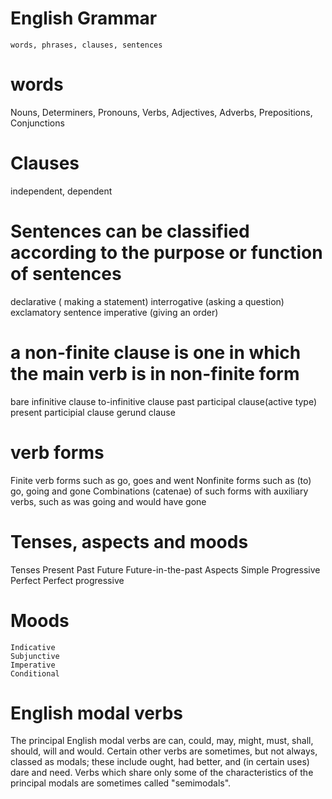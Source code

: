 # English Grammar
    words, phrases, clauses, sentences

# words
  Nouns, Determiners, Pronouns, Verbs, Adjectives, Adverbs, Prepositions, Conjunctions

# Clauses
  independent, dependent

# Sentences can be classified according to the purpose or function of sentences
  declarative ( making a statement)
  interrogative (asking a question)
  exclamatory sentence
  imperative (giving an order)

# a non-finite clause is one in which the main verb is in non-finite form
  bare infinitive clause
  to-infinitive clause
  past participal clause(active type)
  present participial clause
  gerund clause

# verb forms
  Finite verb forms such as go, goes and went
  Nonfinite forms such as (to) go, going and gone
  Combinations (catenae) of such forms with auxiliary verbs, such as was going and would have gone

# Tenses, aspects and moods
  Tenses
 	Present
 	Past
 	Future
 	Future-in-the-past
  Aspects
 	Simple
 	Progressive
 	Perfect
 	Perfect progressive
# Moods
 	Indicative
	Subjunctive
	Imperative
	Conditional


# English modal verbs
  The principal English modal verbs are can, could, may, might, must, shall, should, will and would. Certain other verbs are sometimes, but not always, classed as modals; these include ought, had better, and (in certain uses) dare and need. Verbs which share only some of the characteristics of the principal modals are sometimes called "semimodals".

 
